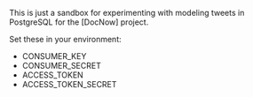 This is just a sandbox for experimenting with modeling tweets in PostgreSQL for
the [DocNow] project.

Set these in your environment:

* CONSUMER_KEY
* CONSUMER_SECRET
* ACCESS_TOKEN
* ACCESS_TOKEN_SECRET

[PostgreSQL]: https://www.postgresql.org/

